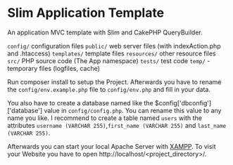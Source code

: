 # Slim Application Template

An application MVC template with Slim and CakePHP QueryBuilder.

`config/` configuration files
`public/` web server files (with indexAction.php and .htaccess)
`templates/` template files
`resources/` other resource files
`src/` PHP source code (The App namespace)
`tests/` test code
`temp/` - temporary files (logfiles, cache)

Run composer install to setup the Project. Afterwards you have to rename the `config/env.example.php` file to 
`config/env.php` and  fill in your data.

You also have to create a database named like the $config['dbconfig']['database'] value in `config/config.php`. You can 
rename this value to any name you like. I recommend to create a table named `users` with the attributes 
`username (VARCHAR 255)`,`first_name (VARCHAR 255)` and `last_name (VARCHAR 255)`.

Afterwards you can start your local Apache Server with [XAMPP](https://www.apachefriends.org/index.html).
To visit your Website you have to open http://localhost/<project_directory>/.